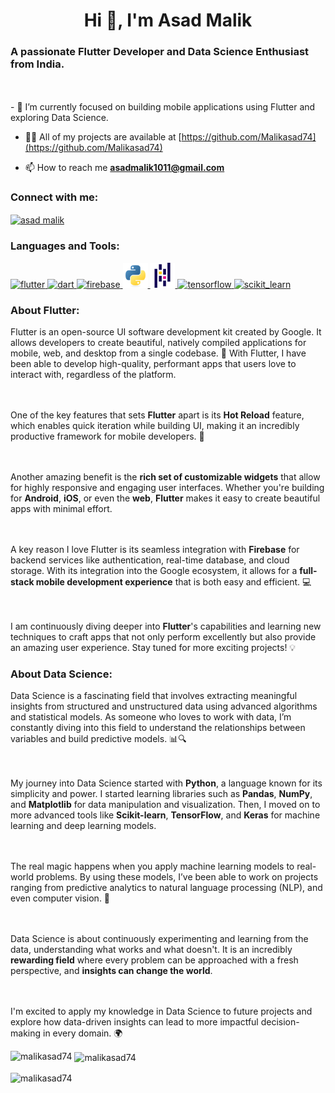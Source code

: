 <h1 align="center">Hi 👋, I'm Asad Malik</h1>
<h3 align="left">A passionate Flutter Developer and Data Science Enthusiast from India.</h3>
<br>
<br/>
- 🌱 I’m currently focused on building mobile applications using Flutter and exploring Data Science.

- 👨‍💻 All of my projects are available at [https://github.com/Malikasad74](https://github.com/Malikasad74)

- 📫 How to reach me **asadmalik1011@gmail.com**

<h3 align="left">Connect with me:</h3>
<p align="left">
<a href="https://linkedin.com/in/asad malik" target="blank"><img align="center" src="https://raw.githubusercontent.com/rahuldkjain/github-profile-readme-generator/master/src/images/icons/Social/linked-in-alt.svg" alt="asad malik" height="30" width="40" /></a>
</p>

<h3 align="left">Languages and Tools:</h3>
<p align="left">
  <!-- Flutter Logo -->
  <a href="https://flutter.dev" target="_blank" rel="noreferrer">
    <img src="https://w7.pngwing.com/pngs/67/315/png-transparent-flutter-hd-logo-thumbnail.png" alt="flutter" width="50" height="50"/>
  </a>
  
  <!-- Dart Logo -->
  <a href="https://dart.dev" target="_blank" rel="noreferrer">
    <img src="https://e7.pngegg.com/pngimages/678/747/png-clipart-dart-logo-thumbnail-tech-companies.png" alt="dart" width="50" height="50"/>
  </a>
  
  <!-- Firebase Logo -->
  <a href="https://firebase.google.com/" target="_blank" rel="noreferrer">
    <img src="https://firebase.google.com/static/images/brand-guidelines/logo-logomark.png" alt="firebase" width="50" height="50"/>
  </a>

  <!-- Data Science Logos -->
  <a href="https://www.python.org" target="_blank" rel="noreferrer">
    <img src="https://raw.githubusercontent.com/devicons/devicon/master/icons/python/python-original.svg" alt="python" width="40" height="40"/>
  </a>
  <a href="https://pandas.pydata.org/" target="_blank" rel="noreferrer">
    <img src="https://raw.githubusercontent.com/devicons/devicon/2ae2a900d2f041da66e950e4d48052658d850630/icons/pandas/pandas-original.svg" alt="pandas" width="40" height="40"/>
  </a>
  <a href="https://www.tensorflow.org" target="_blank" rel="noreferrer">
    <img src="https://www.vectorlogo.zone/logos/tensorflow/tensorflow-icon.svg" alt="tensorflow" width="40" height="40"/>
  </a>
  <a href="https://scikit-learn.org/" target="_blank" rel="noreferrer">
    <img src="https://upload.wikimedia.org/wikipedia/commons/0/05/Scikit_learn_logo_small.svg" alt="scikit_learn" width="40" height="40"/>
  </a>
</p>

<h3 align="left">About Flutter:</h3>
<p align="left">
  Flutter is an open-source UI software development kit created by Google. It allows developers to create beautiful, natively compiled applications for mobile, web, and desktop from a single codebase. 🚀 With Flutter, I have been able to develop high-quality, performant apps that users love to interact with, regardless of the platform.

  <br><br>
  One of the key features that sets **Flutter** apart is its **Hot Reload** feature, which enables quick iteration while building UI, making it an incredibly productive framework for mobile developers. 🚧

  <br><br>
  Another amazing benefit is the **rich set of customizable widgets** that allow for highly responsive and engaging user interfaces. Whether you're building for **Android**, **iOS**, or even the **web**, **Flutter** makes it easy to create beautiful apps with minimal effort.

  <br><br>
  A key reason I love Flutter is its seamless integration with **Firebase** for backend services like authentication, real-time database, and cloud storage. With its integration into the Google ecosystem, it allows for a **full-stack mobile development experience** that is both easy and efficient. 💻

  <br><br>
  I am continuously diving deeper into **Flutter**'s capabilities and learning new techniques to craft apps that not only perform excellently but also provide an amazing user experience. Stay tuned for more exciting projects! 💡
</p>

<h3 align="left">About Data Science:</h3>
<p align="left">
  Data Science is a fascinating field that involves extracting meaningful insights from structured and unstructured data using advanced algorithms and statistical models. As someone who loves to work with data, I’m constantly diving into this field to understand the relationships between variables and build predictive models. 📊🔍

  <br><br>
  My journey into Data Science started with **Python**, a language known for its simplicity and power. I started learning libraries such as **Pandas**, **NumPy**, and **Matplotlib** for data manipulation and visualization. Then, I moved on to more advanced tools like **Scikit-learn**, **TensorFlow**, and **Keras** for machine learning and deep learning models.

  <br><br>
  The real magic happens when you apply machine learning models to real-world problems. By using these models, I’ve been able to work on projects ranging from predictive analytics to natural language processing (NLP), and even computer vision. 🤖

  <br><br>
  Data Science is about continuously experimenting and learning from the data, understanding what works and what doesn't. It is an incredibly **rewarding field** where every problem can be approached with a fresh perspective, and **insights can change the world**.

  <br><br>
  I'm excited to apply my knowledge in Data Science to future projects and explore how data-driven insights can lead to more impactful decision-making in every domain. 🌍
</p>

<p><img align="left" src="https://github-readme-stats.vercel.app/api/top-langs?username=malikasad74&show_icons=true&locale=en&layout=compact" alt="malikasad74" /></p>

<p>&nbsp;<img align="center" src="https://github-readme-stats.vercel.app/api?username=malikasad74&show_icons=true&locale=en" alt="malikasad74" /></p>

<p><img align="center" src="https://github-readme-streak-stats.herokuapp.com/?user=malikasad74&" alt="malikasad74" /></p>
